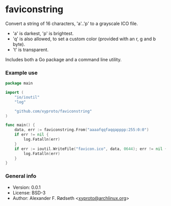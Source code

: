 # faviconstring

Convert a string of 16 characters, 'a'..'p'  to a grayscale ICO file.

* 'a' is darkest, 'p' is brightest.
* 'q' is also allowed, to set a custom color (provided with an r, g and b byte).
* 't' is transparent.

Includes both a Go package and a command line utility.

### Example use

```go
package main

import (
    "io/ioutil"
    "log"

    "github.com/xyproto/faviconstring"
)

func main() {
    data, err := faviconstring.From("aaaafqqfaqqapppp:255:0:0")
    if err != nil {
        log.Fatalln(err)
    }
    if err := ioutil.WriteFile("favicon.ico", data, 0644); err != nil {
        log.Fatalln(err)
    }
}
```

### General info

* Version: 0.0.1
* License: BSD-3
* Author: Alexander F. Rødseth &lt;xyproto@archlinux.org&gt;
